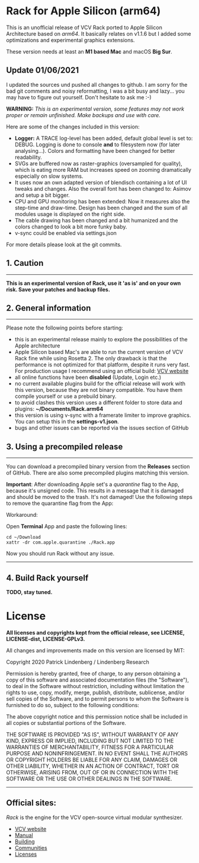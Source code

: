 # Rack for Apple Silicon (arm64)

This is an unofficial release of VCV Rack ported to Apple Silicon Architecture based on *arm64*.
It basically relates on v1.1.6 but I added some optimizations and experimental graphics extensions.

These version needs at least an **M1 based Mac** and macOS **Big Sur**.


## Update 01/06/2021

I updated the sources und pushed all changes to github. I am sorry for the bad git comments and noisy reformatting, 
I was a bit busy and lazy... you may have to figure out yourself. Don't hesitate to ask me :-)


**WARNING:** *This is an experimental version, some features may not work proper or remain unfinished. 
Make backups and use with care.*


Here are some of the changes included in this version:

- **Logger:** A TRACE log-level has been added, default global level is set to: DEBUG. Logging is done to console **and** 
  to filesystem now (for later analysing...). Colors and formatting have been changed for better readability.
- SVGs are buffered now as raster-graphics (oversampled for quality), which is eating more 
  RAM but increases speed on zooming dramatically especially on slow systems.
- It uses now an own adapted version of blendisch containing a lot of UI tweaks and changes. 
  Also the overall font has been changed to: Asimov and setup a bit bigger.
- CPU and GPU monitoring has been extended: Now it measures also the step-time and draw-time. 
  Design has been changed and the sum of all modules usage is displayed on the right side.
- The cable drawing has been changed and a bit humanized and the colors changed to look a bit more funky baby.
- v-sync could be enabled via settings.json

For more details please look at the git commits.



## 1. Caution
---

__This is an experimental version of Rack, use it 'as is' and on your own risk. Save your patches and backup files.__


## 2. General information
---

Please note the following points before starting:

- this is an experimental release mainly to explore the possibilities of the Apple architecture 
- Apple Silicon based Mac's are able to run the current version of VCV Rack fine while using Rosetta 2. The only drawback is that the performance is not optimized for that platform, despite it runs very fast. For production usage I recommend using an official build: [VCV website](https://vcvrack.com/)  
- all online functions have been **disabled** (Update, Login etc.)
- no current available plugins build for the official release will work with this version, because they are not binary compatible. You have them compile yourself or use a prebuild binary.
- to avoid clashes this version uses a different folder to store data and plugins: __~/Documents/Rack.arm64__
- this version is using v-sync with a framerate limiter to improve graphics. You can setup this in the __settings-v1.json__.
- bugs and other issues can be reported via the issues section of GitHub

## 3.  Using a precompiled release
---

You can download a precompiled binary version from the __Releases__ section of GitHub. There are also some precompiled plugins matching this version.

**Important**: After downloading Apple set's a _quarantine_ flag to the App, because it's unsigned code. This results in a message that it is damaged and should be moved to the trash. It's not damaged! Use the following steps to remove the quarantine flag from the App:

Workaround:

Open __Terminal__ App and paste the following lines:

```
cd ~/Download
xattr -dr com.apple.quarantine ./Rack.app
```

Now you should run Rack without any issue.

---

## 4. Build Rack yourself

__TODO, stay tuned.__


# License 

__All licenses and copyrights kept from the official release, see LICENSE, LICENSE-dist, LICENSE-GPLv3.__

All changes and improvements made on this version are licensed by MIT:

Copyright 2020 Patrick Lindenberg / Lindenberg Research

Permission is hereby granted, free of charge, to any person obtaining a copy of this software and associated documentation files (the "Software"), to deal in the Software without restriction, including without limitation the rights to use, copy, modify, merge, publish, distribute, sublicense, and/or sell copies of the Software, and to permit persons to whom the Software is furnished to do so, subject to the following conditions:

The above copyright notice and this permission notice shall be included in all copies or substantial portions of the Software.

THE SOFTWARE IS PROVIDED "AS IS", WITHOUT WARRANTY OF ANY KIND, EXPRESS OR IMPLIED, INCLUDING BUT NOT LIMITED TO THE WARRANTIES OF MERCHANTABILITY, FITNESS FOR A PARTICULAR PURPOSE AND NONINFRINGEMENT. IN NO EVENT SHALL THE AUTHORS OR COPYRIGHT HOLDERS BE LIABLE FOR ANY CLAIM, DAMAGES OR OTHER LIABILITY, WHETHER IN AN ACTION OF CONTRACT, TORT OR OTHERWISE, ARISING FROM, OUT OF OR IN CONNECTION WITH THE SOFTWARE OR THE USE OR OTHER DEALINGS IN THE SOFTWARE.

---

## Official sites:

*Rack* is the engine for the VCV open-source virtual modular synthesizer.

- [VCV website](https://vcvrack.com/)
- [Manual](https://vcvrack.com/manual/index.html)
- [Building](https://vcvrack.com/manual/Building.html)
- [Communities](https://vcvrack.com/manual/Communities.html)
- [Licenses](LICENSE.md)
